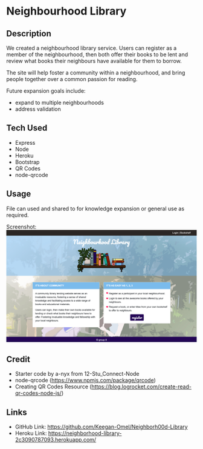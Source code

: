 # Neighbourhood Library 

## Description

We created a neighbourhood library service. Users can register as a member of the neighbourhood, then both offer their books to be lent and review what books their neighbours have available for them to borrow. 

The site will help foster a community within a neighbourhood, and bring people together over a common passion for reading.

Future expansion goals include:
 
- expand to multiple neighbourhoods
- address validation

## Tech Used

- Express
- Node
- Heroku
- Bootstrap
- QR Codes
- node-qrcode

## Usage

File can used and shared to for knowledge expansion or general use as required. 

Screenshot: ![Neighbourhoodlibrary](public/img/screencapture-127-0-0-1-5501-index3-html-2023-06-18-13_04_33.png)


## Credit

- Starter code by a-nyx from 12-Stu_Connect-Node
- node-qrcode (https://www.npmjs.com/package/qrcode)
- Creating QR Codes Resource (https://blog.logrocket.com/create-read-qr-codes-node-js/)

## Links

- GitHub Link: https://github.com/Keegan-Omel/Neighborh00d-Library
- Heroku Link: https://neighborhood-library-2c3090787093.herokuapp.com/
